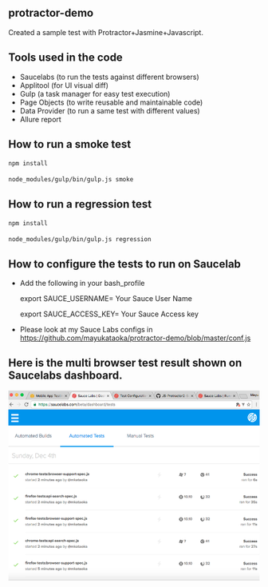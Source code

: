 ## protractor-demo

Created a sample test with Protractor+Jasmine+Javascript.

## Tools used in the code

- Saucelabs (to run the tests against different browsers)
- Applitool (for UI visual diff)
- Gulp (a task manager for easy test execution)
- Page Objects (to write reusable and maintainable code)
- Data Provider (to run a same test with different values)
- Allure report


## How to run a smoke test

    npm install

    node_modules/gulp/bin/gulp.js smoke

## How to run a regression test

    npm install

    node_modules/gulp/bin/gulp.js regression

## How to configure the tests to run on Saucelab

- Add the following in your bash_profile

    export SAUCE_USERNAME= Your Sauce User Name

    export SAUCE_ACCESS_KEY= Your Sauce Access key

- Please look at my Sauce Labs configs in https://github.com/mayukataoka/protractor-demo/blob/master/conf.js

## Here is the multi browser test result shown on Saucelabs dashboard.

<img src="assets/saucelab-test-result.png" width="800">


